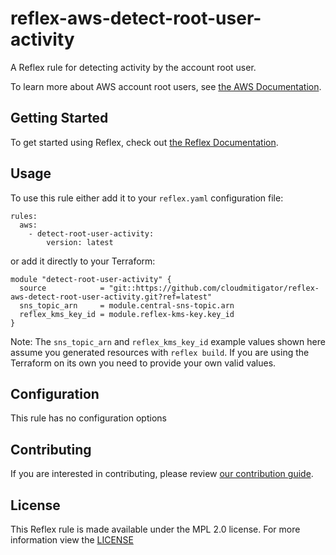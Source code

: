 # reflex-aws-detect-root-user-activity  
A Reflex rule for detecting activity by the account root user.

To learn more about AWS account root users, see [the AWS Documentation](https://docs.aws.amazon.com/IAM/latest/UserGuide/id_root-user.html).

## Getting Started
To get started using Reflex, check out [the Reflex Documentation](https://docs.cloudmitigator.com/).

## Usage
To use this rule either add it to your `reflex.yaml` configuration file:  
```
rules:
  aws:
    - detect-root-user-activity:
        version: latest
```

or add it directly to your Terraform:  
```
module "detect-root-user-activity" {
  source            = "git::https://github.com/cloudmitigator/reflex-aws-detect-root-user-activity.git?ref=latest"
  sns_topic_arn     = module.central-sns-topic.arn
  reflex_kms_key_id = module.reflex-kms-key.key_id
}
```

Note: The `sns_topic_arn` and `reflex_kms_key_id` example values shown here assume you generated resources with `reflex build`. If you are using the Terraform on its own you need to provide your own valid values.

## Configuration
This rule has no configuration options

## Contributing
If you are interested in contributing, please review [our contribution guide](https://docs.cloudmitigator.com/about/contributing.html).

## License
This Reflex rule is made available under the MPL 2.0 license. For more information view the [LICENSE](https://github.com/cloudmitigator/reflex-aws-detect-root-user-activity/blob/master/LICENSE) 
